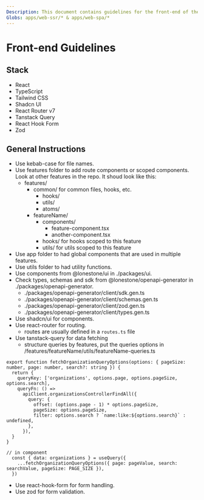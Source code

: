 ```yaml
---
Description: This document contains guidelines for the front-end of the Lonestone project.
Globs: apps/web-ssr/* & apps/web-spa/*
---
```


# Front-end Guidelines

## Stack

- React
- TypeScript
- Tailwind CSS
- Shadcn UI
- React Router v7
- Tanstack Query
- React Hook Form
- Zod

## General Instructions
- Use kebab-case for file names.
- Use features folder to add route components or scoped components. Look at other features in the repo. It shoud look like this:
    - features/
        - common/ for common files, hooks, etc.
            - hooks/
            - utils/
            - atoms/
        - featureName/
            - components/
                - feature-component.tsx
                - another-component.tsx
            - hooks/ for hooks scoped to this feature
            - utils/ for utils scoped to this feature
- Use app folder to had global components that are used in multiple features.
- Use utils folder to had utility functions.
- Use components from @lonestone/ui in ./packages/ui.
- Check types, schemas and sdk from @lonestone/openapi-generator in ./packages/openapi-generator.
    - ./packages/openapi-generator/client/sdk.gen.ts
    - ./packages/openapi-generator/client/schemas.gen.ts
    - ./packages/openapi-generator/client/zod.gen.ts
    - ./packages/openapi-generator/client/types.gen.ts
- Use shadcn/ui for components.
- Use react-router for routing.
    - routes are usually defined in a `routes.ts` file
- Use tanstack-query for data fetching
    - structure queries by features, put the queries options in /features/featureName/utils/featureName-queries.ts
```
export function fetchOrganizationQueryOptions(options: { pageSize: number, page: number, search?: string }) {
  return {
    queryKey: ['organizations', options.page, options.pageSize, options.search],
    queryFn: () =>
      apiClient.organizationsControllerFindAll({
        query: {
          offset: (options.page - 1) * options.pageSize,
          pageSize: options.pageSize,
          filter: options.search ? `name:like:${options.search}` : undefined,
        },
      }),
  }
}

// in component
  const { data: organizations } = useQuery({
    ...fetchOrganizationQueryOptions({ page: pageValue, search: searchValue, pageSize: PAGE_SIZE }),
  })
```
- Use react-hook-form for form handling.
- Use zod for form validation.
